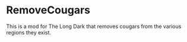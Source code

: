 # RemoveCougars
This is a mod for The Long Dark that removes cougars from the various regions they exist.
